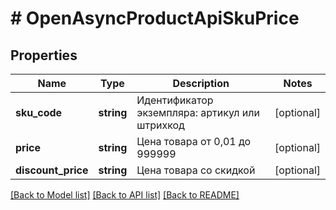 # # OpenAsyncProductApiSkuPrice

## Properties

Name | Type | Description | Notes
------------ | ------------- | ------------- | -------------
**sku_code** | **string** | Идентификатор экземпляра: артикул или штрихкод | [optional]
**price** | **string** | Цена товара от 0,01 до 999999 | [optional]
**discount_price** | **string** | Цена товара со скидкой | [optional]

[[Back to Model list]](../../README.md#models) [[Back to API list]](../../README.md#endpoints) [[Back to README]](../../README.md)
